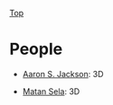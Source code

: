 [Top](index.md)

# People

* [Aaron S. Jackson](http://aaronsplace.co.uk/): 3D

* [Matan Sela](http://matansela.strikingly.com/): 3D